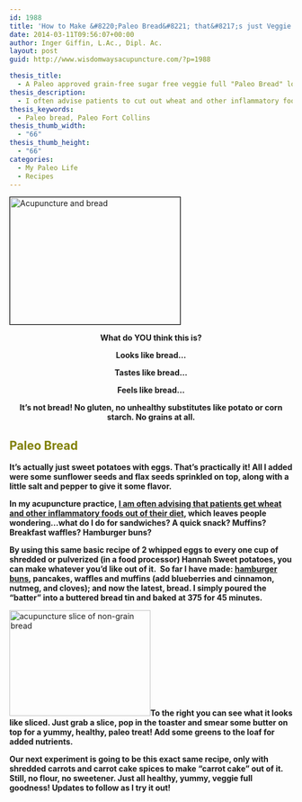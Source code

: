 ```yaml
---
id: 1988
title: 'How to Make &#8220;Paleo Bread&#8221; that&#8217;s just Veggie &#038; Protein, Without Unhealthy Gluten-Free Substitutes'
date: 2014-03-11T09:56:07+00:00
author: Inger Giffin, L.Ac., Dipl. Ac.
layout: post
guid: http://www.wisdomwaysacupuncture.com/?p=1988

thesis_title:
  - A Paleo approved grain-free sugar free veggie full "Paleo Bread" loaf!
thesis_description:
  - I often advise patients to cut out wheat and other inflammatory foods, making people wonder, what about bread!? This paleo bread recipe is just the answer!
thesis_keywords:
  - Paleo bread, Paleo Fort Collins
thesis_thumb_width:
  - "66"
thesis_thumb_height:
  - "66"
categories:
  - My Paleo Life
  - Recipes
---
```

[<img class=" wp-image-1990 alignleft" style="border: 0.5px solid black;" src="http://www.wisdomwaysacupuncture.com/wp-content/uploads/2014/03/IMG_3925-150x112.jpg" alt="Acupuncture and bread" width="303" height="226" srcset="http://www.wisdomwaysacupuncture.com/wp-content/uploads/2014/03/IMG_3925-150x112.jpg 150w, http://www.wisdomwaysacupuncture.com/wp-content/uploads/2014/03/IMG_3925-300x225.jpg 300w, http://www.wisdomwaysacupuncture.com/wp-content/uploads/2014/03/IMG_3925-1024x768.jpg 1024w" sizes="(max-width: 303px) 100vw, 303px" />](http://www.wisdomwaysacupuncture.com/wp-content/uploads/2014/03/IMG_3925.jpg)

<p style="text-align: center;">
  <strong>What do YOU think this is?</strong>
</p>

<p style="text-align: center;">
  <strong>Looks like bread&#8230;</strong>
</p>

<p style="text-align: center;">
  <strong>Tastes like bread&#8230;</strong>
</p>

<p style="text-align: center;">
  <strong>Feels like bread&#8230;</strong>
</p>

<p style="text-align: center;">
  <strong>It&#8217;s not bread! No gluten, no unhealthy substitutes like potato or corn starch. No grains at all.</strong>
</p>

## 

## <span style="color: #808000;">Paleo Bread</span>

**It&#8217;s actually just sweet potatoes with eggs. That&#8217;s practically it! All I added were some sunflower seeds and flax seeds sprinkled on top, along with a little salt and pepper to give it some flavor.**

**In my acupuncture practice, [I am often advising that patients get wheat and other inflammatory foods out of their diet](http://www.wisdomwaysacupuncture.com/2013/07/11/to-grains-or-not-to-grains-that-is-the-question-part-i/), which leaves people wondering&#8230;what do I do for sandwiches? A quick snack? Muffins? Breakfast waffles? Hamburger buns?**

**By using this same basic recipe of 2 whipped eggs to every one cup of shredded or pulverized (in a food processor) Hannah Sweet potatoes, you can make whatever you&#8217;d like out of it.  So far I have made: [hamburger buns](http://www.wisdomwaysacupuncture.com/2014/01/21/another-acupuncturist-approved-amazingly-yummy-and-filling-non-grain-bunpancake-recipe-perfectly-balancing-for-cold-winter-months/ "Another Acupuncturist Approved, Amazingly Yummy and Filling Non-grain “bun/pancake” Recipe, Perfectly Balancing for Cold Winter Months"), pancakes, waffles and muffins (add blueberries and cinnamon, nutmeg, and cloves); and now the latest, bread. I simply poured the &#8220;batter&#8221; into a buttered bread tin and baked at 375 for 45 minutes.**

[<img class="alignright  wp-image-1991" src="http://www.wisdomwaysacupuncture.com/wp-content/uploads/2014/03/IMG_3926-150x112.jpg" alt="acupuncture slice of non-grain bread" width="251" height="188" srcset="http://www.wisdomwaysacupuncture.com/wp-content/uploads/2014/03/IMG_3926-150x112.jpg 150w, http://www.wisdomwaysacupuncture.com/wp-content/uploads/2014/03/IMG_3926-300x225.jpg 300w, http://www.wisdomwaysacupuncture.com/wp-content/uploads/2014/03/IMG_3926-1024x768.jpg 1024w" sizes="(max-width: 251px) 100vw, 251px" />](http://www.wisdomwaysacupuncture.com/wp-content/uploads/2014/03/IMG_3926.jpg)**To the right you can see what it looks like sliced. Just grab a slice, pop in the toaster and smear some butter on top for a yummy, healthy, paleo treat! Add some greens to the loaf for added nutrients.**

**Our next experiment is going to be this exact same recipe, only with shredded carrots and carrot cake spices to make &#8220;carrot cake&#8221; out of it. Still, no flour, no sweetener. Just all healthy, yummy, veggie full goodness! Updates to follow as I try it out!**

&nbsp;